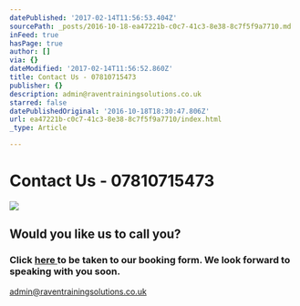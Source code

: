 ```yaml
---
datePublished: '2017-02-14T11:56:53.404Z'
sourcePath: _posts/2016-10-18-ea47221b-c0c7-41c3-8e38-8c7f5f9a7710.md
inFeed: true
hasPage: true
author: []
via: {}
dateModified: '2017-02-14T11:56:52.860Z'
title: Contact Us - 07810715473
publisher: {}
description: admin@raventrainingsolutions.co.uk
starred: false
datePublishedOriginal: '2016-10-18T18:30:47.806Z'
url: ea47221b-c0c7-41c3-8e38-8c7f5f9a7710/index.html
_type: Article

---
```

# Contact Us - 07810715473
![](https://the-grid-user-content.s3-us-west-2.amazonaws.com/df374f39-16cc-411d-a659-5a9e72d2e63e.jpg)

## Would you like us to call you?

### Click [here ][0]to be taken to our booking form. We look forward to speaking with you soon.

admin@raventrainingsolutions.co.uk

[0]: https://docs.google.com/a/apexoak.com/forms/d/e/1FAIpQLSfBpeR5KmNDLJafbLN0SFQRcKPdjc7zVsN6CBzraOSTrcaQPg/viewform